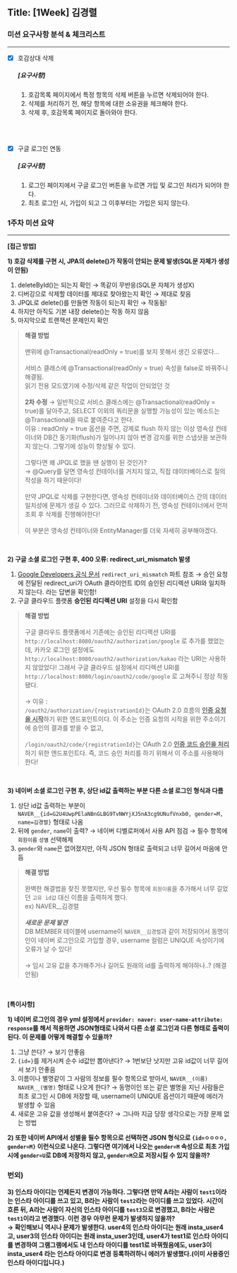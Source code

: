 ## Title: [1Week] 김경렬

### 미션 요구사항 분석 & 체크리스트

---

- [x] 호감상대 삭제
  ##### [요구사항]
  1. 호감목록 페이지에서 특정 항목의 삭제 버튼을 누르면 삭제되어야 한다.
  2. 삭제를 처리하기 전, 해당 항목에 대한 소유권을 체크해야 한다.
  3. 삭제 후, 호감목록 페이지로 돌아와야 한다.
  
  <br><br>

- [x] 구글 로그인 연동
  ##### [요구사항]
  1. 로그인 페이지에서 구글 로그인 버튼을 누르면 가입 및 로그인 처리가 되어야 한다.
  2. 최초 로그인 시, 가입이 되고 그 이후부터는 가입은 되지 않는다.


### 1주차 미션 요약

---

**[접근 방법]**

**1) 호감 삭제를 구현 시, JPA의 delete()가 작동이 안되는 문제 발생(SQL문 자체가 생성이 안됨)**
  1. deleteById()는 되는지 확인 &rarr; 똑같이 무반응(SQL문 자체가 생성X)
  2. 디버깅으로 삭제할 데이터를 제대로 찾아왔는지 확인 &rarr; 제대로 찾음
  3. JPQL로 delete()를 만들면 작동이 되는지 확인 &rarr; 작동됨!
  4. 하지만 아직도 기본 내장 delete()는 작동 하지 않음
  5. 마지막으로 트랜잭션 문제인지 확인
  > **해결 방법**<br><br>
  맨위에 @Transactional(readOnly = true)를 보지 못해서 생긴 오류였다...<br><br>
  서비스 클래스에 @Transactional(readOnly = true) 속성을 false로 바꿔주니 해결됨.<br>
  읽기 전용 모드였기에 수정/삭제 같은 작업이 안되었던 것<br><br>
  **2차 수정** &rarr; 일반적으로 서비스 클래스에는 @Transactional(readOnly = true)를 달아주고, SELECT 이외의 쿼리문을 실행할 가능성이 있는 메소드는 @Transactional을 따로 붙여준다고 한다.<br>
  이유 : readOnly = true 옵션을 주면, 강제로 flush 하지 않는 이상 영속성 컨테이너와 DB간 동기화(flush)가 일어나지 않아 변경 감지를 위한 스냅샷을 보관하지 않는다. 그렇기에 성능이 향상될 수 있다.<br><br>
  그렇다면 왜 JPQL로 했을 땐 실행이 된 것인가?<br>
  &rarr; @Query를 달면 영속성 컨테이너를 거치지 않고, 직접 데이터베이스로 질의작성을 하기 때문이다!<br><br> 
  만약 JPQL로 삭제를 구현한다면, 영속성 컨테이너와 데이터베이스 간의 데이터 일치성에 문제가 생길 수 있다. 그러므로 삭제하기 전, 영속성 컨테이너에서 먼저 조회 후 삭제를 진행해야한다!<br><br>
  이 부분은 영속성 컨테이너와 EntityManager를 더욱 자세히 공부해야겠다.

<br>

**2) 구글 소셜 로그인 구현 후, 400 오류: redirect_uri_mismatch 발생**
  1. [Google Developers 공식 문서](https://developers.google.com/identity/protocols/oauth2/web-server?hl=ko#authorization-errors-redirect-uri-mismatch) `redirect_uri_mismatch` 파트 참조 &rarr; 승인 요청에 전달된 redirect_uri가 OAuth 클라이언트 ID의 승인된 리디렉션 URI와 일치하지 않는다. 라는 답변을 확인함!
  2. 구글 클라우드 플랫폼 **승인된 리디렉션 URI** 설정을 다시 확인함
  > **해결 방법**<br><br>
  구글 클라우드 플랫폼에서 기존에는 승인된 리디렉션 URI를 `http://localhost:8080/oauth2/authorization/google` 로 추가를 했었는데, 카카오 로그인 설정에도 `http://localhost:8080/oauth2/authorization/kakao` 라는 URI는 사용하지 않았었다! 그래서 구글 클라우드 설정에서 리디렉션 URI를 `http://localhost:8080/login/oauth2/code/google` 로 고쳐주니 정상 작동됐다.<br><br>
  &rarr; 이유 : <br>`/oauth2/authorization/{registrationId}`는 OAuth 2.0 흐름의 <u>**인증 요청을 시작**</u>하기 위한 엔드포인트이다. 이 주소는 인증 요청의 시작을 위한 주소이기에 승인의 결과를 받을 수 없고,<br><br>`/login/oauth2/code/{registrationId}`는 OAuth 2.0 <u>**인증 코드 승인을 처리**</u>하기 위한 엔드포인트다. 즉, 코드 승인 처리를 하기 위해서 이 주소를 사용해야 한다!

<br>

**3) 네이버 소셜 로그인 구현 후, 상단 id값 출력하는 부분 다른 소셜 로그인 형식과 다름**
  1. 상단 id값 출력하는 부분이 `NAVER__{id=G2U4UwpPElaNBnGLBG9TvNWYjXJ5nA3cg9UNufVnxb0, gender=M, name=김경렬}` 형태로 나옴
  2. 뒤에 `gender`, `name`이 출력? &rarr; 네이버 디벨로퍼에서 사용 API 점검 &rarr; 필수 항목에 `회원이름` `성별` 선택해제
  3. `gender`와 `name`은 없어졌지만, 아직 JSON 형태로 출력되고 너무 길어서 마음에 안듬
  > **해결 방법**<br><br>
  완벽한 해결법을 찾진 못했지만, 우선 필수 항목에 `회원이름`을 추가해서 너무 길었던 `고유 id값` 대신 이름을 출력하게 했다.<br>
  ex) NAVER__김경렬<br><br>
  ***새로운 문제 발견***<br>
  DB MEMBER 테이블에 username이 `NAVER__김경렬`과 같이 저장되어서 동명이인이 네이버 로그인으로 가입할 경우, username 컬럼은 UNIQUE 속성이기에 오류가 날 수 있다!<br><br>
  &rarr; 임시 고유 값을 추가해주거나 길어도 원래의 id를 출력하게 해야하나..? (해결 안됨)

<br><br>
**[특이사항]**

**1) 네이버 로그인의 경우 yml 설정에서 `provider: naver: user-name-attribute: response`를 해서 적용하면 JSON형태로 나와서 다른 소셜 로그인과 다른 형태로 출력이 된다. 이 문제를 어떻게 해결할 수 있을까?**
  1. 그냥 쓴다? &rarr; 보기 안좋음
  2. `{id=}`를 제거시켜 순수 id값만 뽑아낸다? &rarr; 1번보단 낫지만 고유 id값이 너무 길어서 보기 안좋음
  3. 이름이나 별명같이 그 사람의 정보를 필수 항목으로 받아서, `NAVER__(이름)` `NAVER__(별명)` 형태로 나오게 한다? &rarr; 동명이인 또는 같은 별명을 지닌 사람들은 최초 로그인 시 DB에 저장할 때, username이 UNIQUE 옵션이기 때문에 에러가 발생할 수 있음
  4. 새로운 고유 값을 생성해서 붙여준다? &rarr; 그나마 지금 당장 생각으로는 가장 문제 없는 방법

**2) 또한 네이버 API에서 성별을 필수 항목으로 선택하면 JSON 형식으로 `{id=ㅇㅇㅇㅇ, gender=M}` 이런식으로 나온다. 그렇다면 여기에서 나오는 `gender=M` 속성으로 최초 가입 시에 `gender=U`로 DB에 저장하지 않고, `gender=M`으로 저장시킬 수 있지 않을까?**

### 번외)
**3) 인스타 아이디는 언제든지 변경이 가능하다. 그렇다면 만약 A라는 사람이 `test1`이라는 인스타 아이디를 쓰고 있고, B라는 사람이 `test2`라는 아이디를 쓰고 있었다. 시간이 흐른 뒤, A라는 사람이 자신의 인스타 아이디를 `test3`으로 변경했고, B라는 사람은 `test1`이라고 변경했다. 이런 경우 아무런 문제가 발생하지 않을까?<br> 
&rarr; 확인해보니 역시나 문제가 발생한다. user4의 인스타 아이디는 원래 insta_user4고, user3의 인스타 아이디는 원래 insta_user3인데, user4가 test1로 인스타 아이디를 변경하여 그램그램에서도 내 인스타 아이디를 test1로 바꿔줬음에도, user3이 insta_user4 라는 인스타 아이디로 변경 등록하려하니 에러가 발생했다.(이미 사용중인 인스타 아이디입니다.)**